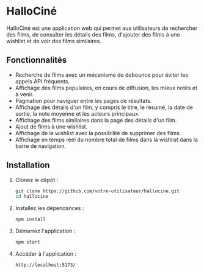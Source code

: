 # HalloCiné

HalloCiné est une application web qui permet aux utilisateurs de rechercher des films, de consulter les détails des films, d'ajouter des films à une wishlist et de voir des films similaires.

## Fonctionnalités

- Recherche de films avec un mécanisme de debounce pour éviter les appels API fréquents.
- Affichage des films populaires, en cours de diffusion, les mieux notés et à venir.
- Pagination pour naviguer entre les pages de résultats.
- Affichage des détails d'un film, y compris le titre, le résumé, la date de sortie, la note moyenne et les acteurs principaux.
- Affichage des films similaires dans la page des détails d'un film.
- Ajout de films à une wishlist.
- Affichage de la wishlist avec la possibilité de supprimer des films.
- Affichage en temps réel du nombre total de films dans la wishlist dans la barre de navigation.

## Installation

1. Clonez le dépôt :
   ```bash
   git clone https://github.com/votre-utilisateur/hallocine.git
   cd hallocine

2. Installez les dépendances : 
    ```bash
    npm install

3. Démarrez l'application :
   ```bash
   npm start

3. Accéder à l'application :
    ```bash
    http://localhost:5173/
